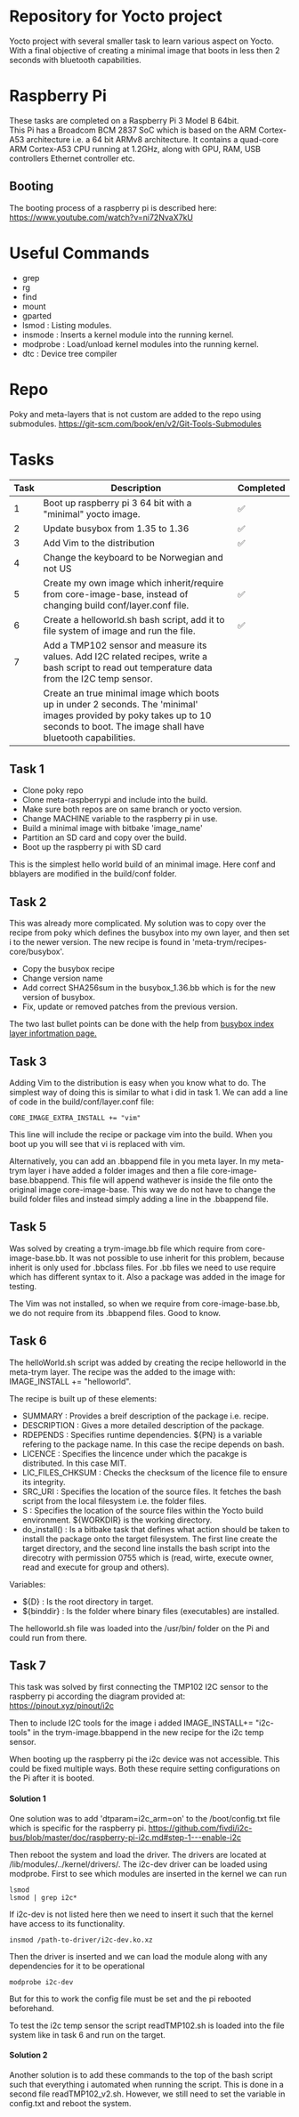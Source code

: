 # Repository for Yocto project
Yocto project with several smaller task to learn various aspect on Yocto. With a final objective of creating a minimal image that boots in less then 2 seconds with bluetooth capabilities. 

# Raspberry Pi

These tasks are completed on a Raspberry Pi 3 Model B 64bit.  
This Pi has a Broadcom BCM 2837 SoC which is based on the ARM Cortex-A53 architecture i.e. a 64 bit ARMv8 architecture. 
It contains a quad-core ARM Cortex-A53 CPU running at 1.2GHz, along with GPU, RAM, USB controllers Ethernet controller etc. 

## Booting
The booting process of a raspberry pi is described here:
https://www.youtube.com/watch?v=ni72NvaX7kU


# Useful Commands
* grep
* rg
* find
* mount
* gparted
* lsmod : Listing modules.
* insmode : Inserts a kernel module into the running kernel.
* modprobe : Load/unload kernel modules into the running kernel. 
* dtc : Device tree compiler


# Repo
Poky and meta-layers that is not custom are added to the repo using submodules. 
https://git-scm.com/book/en/v2/Git-Tools-Submodules

# Tasks


| Task  | Description | Completed |
| ------------- | ------------- | ------------- |
| 1 | Boot up raspberry pi 3 64 bit with a "minimal" yocto image.  | ✅ |
| 2 | Update busybox from 1.35 to 1.36  | ✅ |
| 3   | Add Vim to the distribution  | ✅ |
| 4   | Change the keyboard to be Norwegian and not US |  |
| 5   | Create my own image which inherit/require from core-image-base, instead of changing build conf/layer.conf file.  | ✅ |
| 6 | Create a helloworld.sh bash script, add it to file system of image and run the file. | ✅ |  
| 7 | Add a TMP102 sensor and measure its values. Add  I2C related recipes, write a bash script to read out temperature data from the I2C temp sensor. | |
|    | Create an true minimal image which boots up in under 2 seconds. The 'minimal' images provided by poky takes up to 10 seconds to boot. The image shall have bluetooth capabilities.    | |



## Task 1
* Clone poky repo
* Clone meta-raspberrypi and include into the build.
* Make sure both repos are on same branch or yocto version.
* Change MACHINE variable to the raspberry pi in use. 
* Build a minimal image with bitbake 'image_name'
* Partition an SD card and copy over the build.
* Boot up the raspberry pi with SD card

This is the simplest hello world build of an minimal image. Here conf and bblayers are modified in the build/conf folder. 


## Task 2
This was already more complicated. My solution was to copy over the recipe from poky which defines the busybox into my own layer, and then set i to the newer version. 
The new recipe is found in 'meta-trym/recipes-core/busybox'.


* Copy the busybox recipe
* Change version name
* Add correct SHA256sum in the busybox_1.36.bb which is for the new version of busybox. 
* Fix, update or removed patches from the previous version. 

The two last bullet points can be done with the help from 
[busybox index layer infortmation page.](https://layers.openembedded.org/layerindex/recipe/5249/)


## Task 3
Adding Vim to the distribution is easy when you know what to do. The simplest way of doing this is similar to what i did in task 1. We can add a line of code in the build/conf/layer.conf file:

    CORE_IMAGE_EXTRA_INSTALL += "vim"

This line will include the recipe or package vim into the build. When you boot up you will see that vi is replaced with vim. 

Alternatively, you can add an .bbappend file in you meta layer. In my meta-trym layer i have added a folder images and then a file core-image-base.bbappend. This file will append wathever is inside the file onto the original image core-image-base. This way we do not have to change the build folder files and instead simply adding a line in the .bbappend file. 


## Task 5
Was solved by creating a trym-image.bb file which require from core-image-base.bb. It was not possible to use inherit for this problem, because inherit is only used for .bbclass files. For .bb files we need to use require which has different syntax to it. 
Also a package was added in the image for testing. 

The Vim was not installed, so when we require from core-image-base.bb, we do not require from its .bbappend files. Good to know. 


## Task 6
The helloWorld.sh script was added by creating the recipe helloworld in the meta-trym layer. The recipe was the added to the image with: IMAGE_INSTALL += "helloworld". 

The recipe is built up of these elements: 
* SUMMARY : Provides a breif description of the package i.e. recipe. 
* DESCRIPTION : Gives a more detailed description of the package. 
* RDEPENDS : Specifies runtime dependencies. ${PN} is a variable refering to the package name. In this case the recipe depends on bash. 
* LICENCE : Specifies the lincence under which the pacakge is distributed. In this case MIT. 
* LIC_FILES_CHKSUM : Checks the checksum of the licence file to ensure its integrity. 
* SRC_URI : Specifies the location of the source files. It fetches the bash script from the local filesystem i.e. the folder files. 
* S : Specifies the location of the source files within the Yocto build environment. ${WORKDIR} is the working directory. 
* do_install() : Is a bitbake task that defines what action should be taken to install the package onto the target filesystem. The first line create the target directory, and the second line installs the bash script into the direcotry with permission 0755 which is (read, wirte, execute owner, read and execute for group and others). 

Variables:
* ${D} : Is the root directory in target.
* ${binddir} : Is the folder where binary files (executables) are installed. 

The helloworld.sh file was loaded into the /usr/bin/ folder on the Pi and could run from there.


## Task 7
This task was solved by first connecting the TMP102 I2C sensor to the raspberry pi according the diagram provided at: https://pinout.xyz/pinout/i2c 

Then to include I2C tools for the image i added IMAGE_INSTALL+= "i2c-tools" in the trym-image.bbappend in the new recipe for the i2c temp sensor. 

When booting up the raspberry pi the i2c device was not accessible. This could be fixed multiple ways. Both these require setting configurations on the Pi after it is booted. 

#### Solution 1

One solution was to add 'dtparam=i2c_arm=on' to the /boot/config.txt file which is specific for the raspberry pi.
https://github.com/fivdi/i2c-bus/blob/master/doc/raspberry-pi-i2c.md#step-1---enable-i2c

Then reboot the system and load the driver. The drivers are located at /lib/modules/../kernel/drivers/. The i2c-dev driver can be loaded using modprobe. First to see which modules are inserted in the kernel we can run

    lsmod
    lsmod | grep i2c*

If i2c-dev is not listed here then we need to insert it such that the kernel have access to its functionality.

    insmod /path-to-driver/i2c-dev.ko.xz

Then the driver is inserted and we can load the module along with any dependencies for it to be operational 

    modprobe i2c-dev

But for this to work the config file must be set and the pi rebooted beforehand. 

To test the i2c temp sensor the script readTMP102.sh is loaded into the file system like in task 6 and run on the target. 

#### Solution 2
Another solution is to add these commands to the top of the bash script such that everything i automated when running the script. This is done in a second file readTMP102_v2.sh. However, we still need to set the variable in config.txt and reboot the system. 


